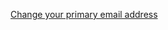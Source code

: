 [Change your primary email address](/docs/guides/pwd-optional-change-email/java/main/)

<!-- TODO: update link -->
